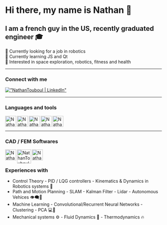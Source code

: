 # Hi there, my name is Nathan 👋

## I am a french guy in the US, recently graduated engineer 🎓


🤖 Currently looking for a job in robotics <br/>
🌱 Currently learning JS and Qt <br/>
💪 Interested in space exploration, robotics, fitness and health <br/>
___
### Connect with me 
[!["NathanTouboul | LinkedIn"](https://img.icons8.com/fluency/48/000000/linkedin.png)](https://www.linkedin.com/in/nathantouboul/)

___
### Languages and tools

<img align="left" alt="NathanTouboul | Python" width="35px" src="https://img.icons8.com/fluency/48/000000/python.png" />

<img align="left" alt="NathanTouboul | Cpp" width="35px" src="https://img.icons8.com/color/48/000000/c-plus-plus-logo.png"/>

<img align="left" alt="NathanTouboul | Matlab" width="35px" src="https://img.icons8.com/fluency/48/000000/matlab.png"/>

<img align="left" alt="NathanTouboul | Git" width="35px" src="https://img.icons8.com/color/48/000000/git.png"/>

<img align="left" alt="NathanTouboul | LaTex" width="35px" src="https://cdn.worldvectorlogo.com/logos/latex.svg"/>

<br></br>
___

### CAD / FEM Softwares

<img align="left" alt="NathanTouboul | SolidWorks" width="35px" src="https://img.icons8.com/color/48/000000/solidworks.png"/>


<img align="left" alt="NathanTouboul | CATIA" width="45px" src="https://www.scripting4v5.com/wp-content/uploads/2012/09/DS-CATIA-Logo.png"/>

<img align="left" alt="NathanTouboul | Fusion360" width="35px" src="https://img.icons8.com/color/48/000000/autodesk-fusion-360.png"/>


<br></br>

### Experiences with

- Control Theory - PID / LQG controllers - Kinematics & Dynamics in  Robotics systems 🤖
- Path and Motion Planning - SLAM - Kalman Filter - Lidar - Autonomous Vehices 👁‍🗨🚗
- Machine Learning - Convolutional/Recurrent Neural Networks - Clustering - PCA 💻🌱
- Mechanical systems ⚙ - Fluid Dynamics 🌊 - Thermodynamics 🔥

[comment]: # (References)

[Linkedin]: https://www.linkedin.com/in/nathantouboul/

